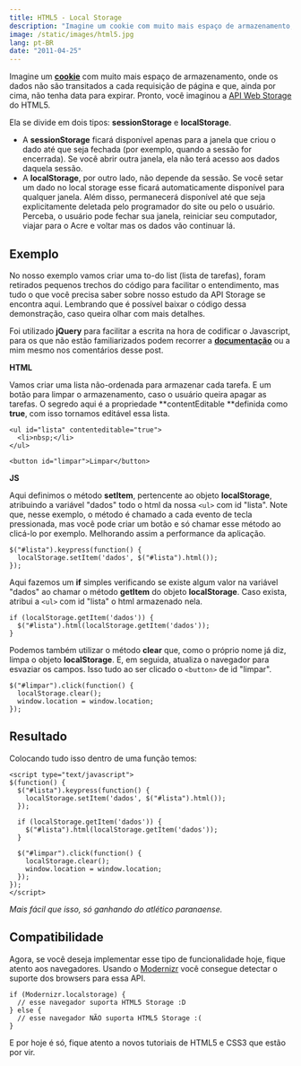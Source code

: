 ```yaml
---
title: HTML5 - Local Storage
description: "Imagine um cookie com muito mais espaço de armazenamento, onde os dados não são transitados a cada requisição de página e que, ainda por cima, não tenha data para expirar. Pronto, você imaginou a API Web Storage do HTML5."
image: /static/images/html5.jpg
lang: pt-BR
date: "2011-04-25"
---
```


<!-- <p class="demo-download"><a href="http://labs.zenorocha.com/html5/local-storage/" target="_blank"><img class="botao" src="/static/img/tumblr/tumblr_lk325lvHwF1qe3219.png"/></a> <a href="https://github.com/zenorocha/HTML5-Local-Storage" target="_blank"><img class="botao" src="/static/img/tumblr/tumblr_lk325u7HMG1qe3219.png"/></a></p> -->

Imagine um **[cookie](http://pt.wikipedia.org/wiki/Cookie)** com muito mais espaço de armazenamento, onde os dados não são transitados a cada requisição de página e que, ainda por cima, não tenha data para expirar. Pronto, você imaginou a [API Web Storage](http://dev.w3.org/html5/webstorage/) do HTML5.

Ela se divide em dois tipos: **sessionStorage** e **localStorage**.

- A **sessionStorage** ficará disponível apenas para a janela que criou o dado até que seja fechada (por exemplo, quando a sessão for encerrada). Se você abrir outra janela, ela não terá acesso aos dados daquela sessão.
- A **localStorage**, por outro lado, não depende da sessão. Se você setar um dado no local storage esse ficará automaticamente disponível para qualquer janela. Além disso, permanecerá disponível até que seja explicitamente deletada pelo programador do site ou pelo o usuário. Perceba, o usuário pode fechar sua janela, reiniciar seu computador, viajar para o Acre e voltar mas os dados vão continuar lá.

<!-- more -->

## Exemplo

No nosso exemplo vamos criar uma to-do list (lista de tarefas), foram retirados pequenos trechos do código para facilitar o entendimento, mas tudo o que você precisa saber sobre nosso estudo da API Storage se encontra aqui. Lembrando que é possível baixar o código dessa demonstração, caso queira olhar com mais detalhes.

Foi utilizado **jQuery** para facilitar a escrita na hora de codificar o Javascript, para os que não estão familiarizados podem recorrer a **[documentação](http://docs.jquery.com/)** ou a mim mesmo nos comentários desse post.

**HTML**

Vamos criar uma lista não-ordenada para armazenar cada tarefa. E um botão para limpar o armazenamento, caso o usuário queira apagar as tarefas. O segredo aqui é a propriedade **contentEditable **definida como **true**, com isso tornamos editável essa lista.

```
<ul id="lista" contenteditable="true">
  <li>nbsp;</li>
</ul>

<button id="limpar">Limpar</button>
```

**JS**

Aqui definimos o método **setItem**, pertencente ao objeto **localStorage**, atribuindo a variável "dados" todo o html da nossa `<ul>` com id "lista". Note que, nesse exemplo, o método é chamado a cada evento de tecla pressionada, mas você pode criar um botão e só chamar esse método ao clicá-lo por exemplo. Melhorando assim a performance da aplicação.

```
$("#lista").keypress(function() {
  localStorage.setItem('dados', $("#lista").html());
});
```

Aqui fazemos um **if** simples verificando se existe algum valor na variável "dados" ao chamar o método **getItem** do objeto **localStorage**. Caso exista, atribui a `<ul>` com id "lista" o html armazenado nela.

```
if (localStorage.getItem('dados')) {
  $("#lista").html(localStorage.getItem('dados'));
}
```

Podemos também utilizar o método **clear** que, como o próprio nome já diz, limpa o objeto **localStorage**. E, em seguida, atualiza o navegador para esvaziar os campos. Isso tudo ao ser clicado o `<button>` de id "limpar".

```
$("#limpar").click(function() {
  localStorage.clear();
  window.location = window.location;
});
```

## Resultado

Colocando tudo isso dentro de uma função temos:

```
<script type="text/javascript">
$(function() {
  $("#lista").keypress(function() {
    localStorage.setItem('dados', $("#lista").html());
  });

  if (localStorage.getItem('dados')) {
    $("#lista").html(localStorage.getItem('dados'));
  }

  $("#limpar").click(function() {
    localStorage.clear();
    window.location = window.location;
  });
});
</script>
```

_Mais fácil que isso, só ganhando do atlético paranaense._

## Compatibilidade

Agora, se você deseja implementar esse tipo de funcionalidade hoje, fique atento aos navegadores. Usando o [Modernizr](http://www.modernizr.com/) você consegue detectar o suporte dos browsers para essa API.

```
if (Modernizr.localstorage) {
  // esse navegador suporta HTML5 Storage :D
} else {
  // esse navegador NÃO suporta HTML5 Storage :(
}
```

E por hoje é só, fique atento a novos tutoriais de HTML5 e CSS3 que estão por vir.
